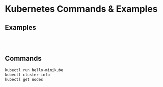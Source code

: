 # Kubernetes Commands & Examples

## Examples

```bash
```

```bash
```

```bash
```

## Commands

```bash
kubectl run hello-minikube
kubectl cluster-info
kubectl get nodes
```

```bash
```

```bash
```
